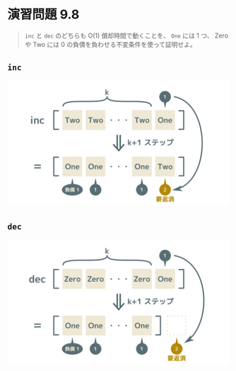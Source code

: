 # 演習問題 9.8

> `inc` と `dec` のどちらも O(1) 償却時間で動くことを、 `One` には 1 つ、 Zero や Two には 0 の負債を負わせる不変条件を使って証明せよ。

## `inc`

![inc](Ex8_1.png)

## `dec`

![dec](Ex8_2.png)

